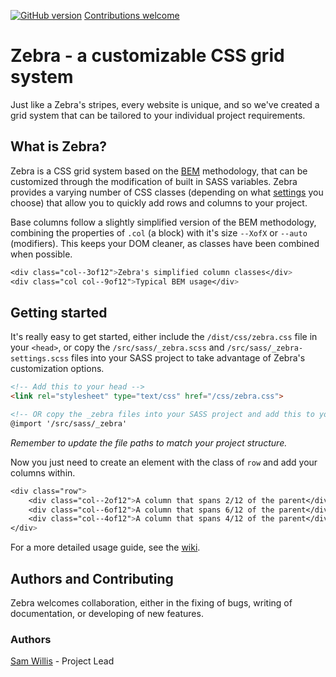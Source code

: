[![GitHub version](https://badge.fury.io/gh/swillis93%2Fzebra.svg)](https://github.com/swillis93/zebra/releases)
[Contributions welcome](https://img.shields.io/badge/contributions-welcome-blue.svg)

# Zebra - a customizable CSS grid system
Just like a Zebra's stripes, every website is unique, and so we've created a grid system that can be tailored to your individual project requirements.



## What is Zebra?
Zebra is a CSS grid system based on the [BEM][bem] methodology, that can be customized through the modification of built in SASS variables. Zebra provides a varying number of CSS classes (depending on what [settings][settings] you choose) that allow you to quickly add rows and columns to your project.

Base columns follow a slightly simplified version of the BEM methodology, combining the properties of `.col` (a block) with it's size `--XofX` or `--auto` (modifiers). This keeps your DOM cleaner, as classes have been combined when possible.

```css
<div class="col--3of12">Zebra's simplified column classes</div>
<div class="col col--9of12">Typical BEM usage</div>
```



## Getting started
It's really easy to get started, either include the `/dist/css/zebra.css` file in your `<head>`, or copy the `/src/sass/_zebra.scss` and `/src/sass/_zebra-settings.scss` files into your SASS project to take advantage of Zebra's customization options.
```html
<!-- Add this to your head -->
<link rel="stylesheet" type="text/css" href="/css/zebra.css">

<!-- OR copy the _zebra files into your SASS project and add this to your site.scss -->
@import '/src/sass/_zebra'
```
*Remember to update the file paths to match your project structure.*

Now you just need to create an element with the class of `row` and add your columns within.
```css
<div class="row">
	<div class="col--2of12">A column that spans 2/12 of the parent</div>
	<div class="col--6of12">A column that spans 6/12 of the parent</div>
	<div class="col--4of12">A column that spans 4/12 of the parent</div>
</div>
```

For a more detailed usage guide, see the [wiki][wiki].



## Authors and Contributing
Zebra welcomes collaboration, either in the fixing of bugs, writing of documentation, or developing of new features.

### Authors
[Sam Willis][swillis] - Project Lead



[bem]: http://getbem.com/introduction
[settings]: https://github.com/swillis93/zebra/wiki/Settings
[swillis]: http://swillis.co.uk
[wiki]: https://github.com/swillis93/zebra/wiki
